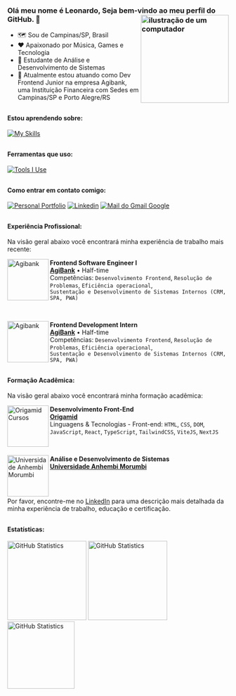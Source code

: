 <link rel="stylesheet" href="https://cdn.jsdelivr.net/gh/devicons/devicon@v2.15.1/devicon.min.css">

### Olá meu nome é Leonardo, Seja bem-vindo ao meu perfil do GitHub. 🙂 <img src="https://raw.githubusercontent.com/MicaelliMedeiros/micaellimedeiros/master/image/computer-illustration.png" alt="ilustração de um computador" min-width="200px" max-width="200px" width="200px" align="right">

- 🗺️ Sou de Campinas/SP, Brasil
- ❤️ Apaixonado por Música, Games e Tecnologia
- 🧠 Estudante de Análise e Desenvolvimento de Sistemas
- 💼 Atualmente estou atuando como Dev Frontend Junior na empresa Agibank, uma Instituição Financeira com Sedes em Campinas/SP e Porto Alegre/RS

##

#### Estou aprendendo sobre:
[![My Skills](https://skillicons.dev/icons?i=html,css,js,ts,react,angular,nextjs,vite,jest,tailwind,styledcomponents,mongodb)](https://skillicons.dev)


##

#### Ferramentas que uso:
[![Tools I Use](https://skillicons.dev/icons?i=vscode,postman,github,gitlab,git,vercel,figma)](https://skillicons.dev)

##

#### Como entrar em contato comigo:
[<img alt="Personal Portfolio" src="https://img.shields.io/badge/Portfolio-255E63?style=for-the-badge&logo=About.me&logoColor=white"/>](https://leozizz-portfolio.vercel.app/)
[<img alt="Linkedin" src="https://img.shields.io/badge/-linkedin-%230077B5?style=for-the-badge&logo=linkedin&logoColor=white"/>](https://www.linkedin.com/in/leozizz/)
[<img alt="Mail do Gmail Google" src="https://img.shields.io/badge/Gmail-D14836?style=for-the-badge&logo=gmail&logoColor=white"/>](mailto:leonardocps2015@gmail.com)

##

#### Experiência Profissional:
Na visão geral abaixo você encontrará minha experiência de trabalho mais recente:

[<img align="left" height="94px" width="94px" alt="Agibank" src="https://i.postimg.cc/K8ZJ7bdK/agibank-logo.jpg"/>](https://www.agibank.com.br/)
**Frontend Software Engineer I** \
[**AgiBank**](https://www.agibank.com.br/) • Half-time \
Competências: `Desenvolvimento Frontend`, `Resolução de Problemas`, `Eficiência operacional`, 
<br/> `Sustentação e Desenvolvimento de Sistemas Internos (CRM, SPA, PWA)`

<br/>

[<img align="left" height="94px" width="94px" alt="Agibank" src="https://i.postimg.cc/K8ZJ7bdK/agibank-logo.jpg"/>](https://www.agibank.com.br/)
**Frontend Development Intern** \
[**AgiBank**](https://www.agibank.com.br/) • Half-time \
Competências: `Desenvolvimento Frontend`, `Resolução de Problemas`, `Eficiência operacional`, 
<br/> `Sustentação e Desenvolvimento de Sistemas Internos (CRM, SPA, PWA)`

##

#### Formação Acadêmica:
Na visão geral abaixo você encontrará minha formação acadêmica:

[<img align="left" height="94px" width="94px" alt="Origamid Cursos" src="https://i.postimg.cc/nLYXZ8dJ/origamid-logo.jpg"/>](https://www.origamid.com/)
**Desenvolvimento Front-End** \
[**Origamid**](https://www.origamid.com/) \
Linguagens & Tecnologias - Front-end: `HTML`, `CSS`, `DOM`, `JavaScript`, `React`, `TypeScript`, `TailwindCSS`, `ViteJS`, `NextJS`

<br/>

[<img align="left" height="94px" width="94px" alt="Universidade Anhembi Morumbi" src="https://i.postimg.cc/T3HK3qxk/1630477125887.jpg"/>](https://portal.anhembi.br/)
**Análise e Desenvolvimento de Sistemas** \
[**Universidade Anhembi Morumbi**](https://portal.anhembi.br/)

<br/><br/>

Por favor, encontre-me no [LinkedIn](https://www.linkedin.com/in/leozizz/) para uma descrição mais detalhada da minha experiência de trabalho, educação e certificação.

##

#### Estatísticas:
[<img height="180px" alt="GitHub Statistics" src="https://github-readme-stats.vercel.app/api/top-langs/?username=leozizz&layout=compact&langs_count=7&theme=radical"/>](https://github.com/)
[<img height="180px" alt="GitHub Statistics" src="https://github-readme-stats.vercel.app/api/?username=leozizz&show_icons=true&include_all_commits=true&theme=radical"/>](https://github.com/)
[<img height="153px" alt="GitHub Statistics" src="http://github-readme-streak-stats.herokuapp.com/?user=leozizz&amp;theme=radical"/>](https://github.com/)
